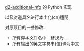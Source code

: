 [d2-additional-info](https://github.com/DestinyItemManager/d2-additional-info) 的 Python 实现

以及对道具名进行本土化(cn)适配

对原项目的一些修改:
- 所有脚本文件名中 `-` 替换为 `_`
- 所有输出的英文字符串(值)译为中文
